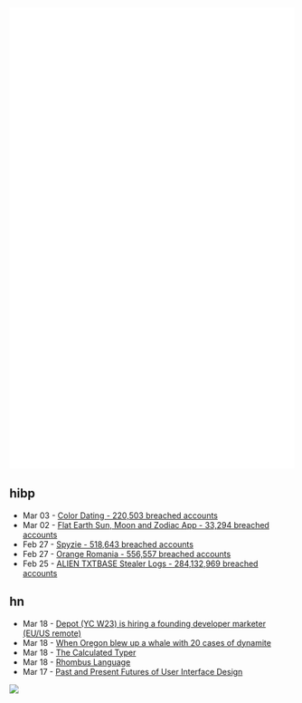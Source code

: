 ![Metrics](https://raw.githubusercontent.com/phixion/phixion/master/metrics.svg)

## hibp

<!--
for https://github.com/phixion/phixion/blob/main/.github/workflows/feeds.yml
-->
<!--START_SECTION:haveibeenpwnd-->
- Mar 03 - [Color Dating - 220,503 breached accounts](https://haveibeenpwned.com/PwnedWebsites#ColorDating)
- Mar 02 - [Flat Earth Sun, Moon and Zodiac App - 33,294 breached accounts](https://haveibeenpwned.com/PwnedWebsites#FlatEarthDave)
- Feb 27 - [Spyzie - 518,643 breached accounts](https://haveibeenpwned.com/PwnedWebsites#Spyzie)
- Feb 27 - [Orange Romania - 556,557 breached accounts](https://haveibeenpwned.com/PwnedWebsites#OrangeRomania)
- Feb 25 - [ALIEN TXTBASE Stealer Logs - 284,132,969 breached accounts](https://haveibeenpwned.com/PwnedWebsites#AlienStealerLogs)
<!--END_SECTION:haveibeenpwnd-->

## hn

<!--
for https://github.com/phixion/phixion/blob/main/.github/workflows/feeds.yml
-->
<!--START_SECTION:hn-->
- Mar 18 - [Depot (YC W23) is hiring a founding developer marketer (EU/US remote)](https://www.ycombinator.com/companies/depot/jobs/307RqGp-founding-developer-marketer)
- Mar 18 - [When Oregon blew up a whale with 20 cases of dynamite](https://katu.com/news/local/exploding-whale-day-54-years-since-whale-infamously-blown-up-on-oregon-beach)
- Mar 18 - [The Calculated Typer](https://bahr.io/pubs/entries/calctyper.html)
- Mar 18 - [Rhombus Language](https://rhombus-lang.org)
- Mar 17 - [Past and Present Futures of User Interface Design](https://www.datagubbe.se/futui/)
<!--END_SECTION:hn-->

<!--
for https://yhype.me
-->
![](https://hit.yhype.me/github/profile?user_id=13013670)
